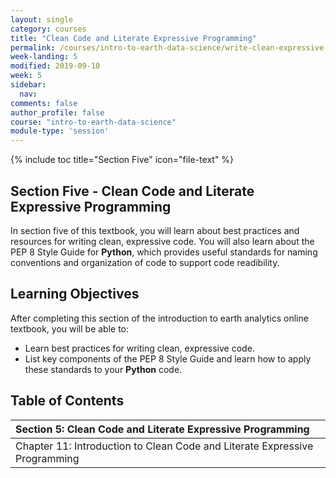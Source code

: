 ```yaml
---
layout: single
category: courses
title: "Clean Code and Literate Expressive Programming"
permalink: /courses/intro-to-earth-data-science/write-clean-expressive-code/
week-landing: 5
modified: 2019-09-10
week: 5
sidebar:
  nav:
comments: false
author_profile: false
course: "intro-to-earth-data-science"
module-type: 'session'
---
```


{% include toc title="Section Five" icon="file-text" %}

<div class="notice--info" markdown="1">

## <i class="fa fa-ship" aria-hidden="true"></i> Section Five - Clean Code and Literate Expressive Programming

In section five of this textbook, you will learn about best practices and resources for writing clean, expressive code. You will also learn about the PEP 8 Style Guide for **Python**, which provides useful standards for naming conventions and organization of code to support code readibility. 

## <i class="fa fa-graduation-cap" aria-hidden="true"></i> Learning Objectives

After completing this section of the introduction to earth analytics online textbook, you will be able to:

* Learn best practices for writing clean, expressive code. 
* List key components of the PEP 8 Style Guide and learn how to apply these standards to your **Python** code.

</div>


## <i class="fa fa-calendar-check-o" aria-hidden="true"></i> Table of Contents

| Section 5: Clean Code and Literate Expressive Programming |
|:----------------------------------------------------------|
| Chapter 11: Introduction to Clean Code and Literate Expressive Programming            | 

